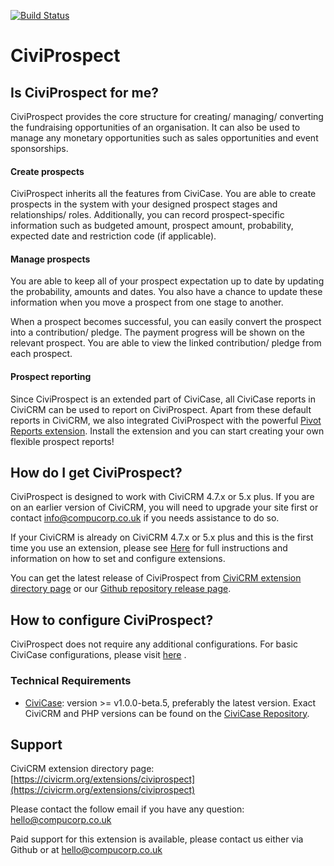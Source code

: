 [![Build Status](https://github.com/compucorp/uk.co.compucorp.civicrm.prospect/workflows/Tests/badge.svg)](https://github.com/compucorp/uk.co.compucorp.civicrm.prospect/workflows/Tests/badge.svg)

# CiviProspect
## Is CiviProspect for me?
CiviProspect provides the core structure for creating/ managing/ converting the fundraising opportunities of an organisation. It can also be used to manage any monetary opportunities such as sales opportunities and event sponsorships.

#### Create prospects
CiviProspect inherits all the features from CiviCase. You are able to create prospects in the system with your designed prospect stages and relationships/ roles. Additionally, you can record prospect-specific information such as budgeted amount, prospect amount, probability, expected date and restriction code (if applicable).

#### Manage prospects
You are able to keep all of your prospect expectation up to date by updating the probability, amounts and dates. You also have a chance to update these information when you move a prospect from one stage to another.

When a prospect becomes successful, you can easily convert the prospect into a contribution/ pledge. The payment progress will be shown on the relevant prospect. You are able to view the linked contribution/ pledge from  each prospect.

#### Prospect reporting
Since CiviProspect is an extended part of CiviCase, all CiviCase reports in CiviCRM can be used to report on CiviProspect. Apart from these default reports in CiviCRM, we also integrated CiviProspect with the powerful [ Pivot Reports extension](https://civicrm.org/extensions/civicrm-pivot-reports). Install the extension and you can start creating your own flexible prospect reports!

## How do I get CiviProspect?
CiviProspect is designed to work with CiviCRM 4.7.x or 5.x plus. If you are on an earlier version of CiviCRM, you will need to upgrade your site first or contact info@compucorp.co.uk if you needs assistance to do so.

If your CiviCRM is already on CiviCRM 4.7.x or 5.x plus and this is the first time you use an extension,  please see [Here](https://docs.civicrm.org/user/en/latest/introduction/extensions/#installing-extensions "CiviCRM Extensions Installation") for full instructions and information on how to set and configure extensions.

You can get the latest release of CiviProspect from [CiviCRM extension directory page](https://civicrm.org/extensions/civiprospect) or our [Github repository release page](https://github.com/compucorp/uk.co.compucorp.civicrm.prospect/releases).

## How to configure CiviProspect?
CiviProspect does not require any additional configurations. For basic CiviCase configurations, please visit  [here](https://docs.civicrm.org/user/en/latest/case-management/set-up/) .

### Technical Requirements
* [CiviCase](https://github.com/compucorp/uk.co.compucorp.civicase/releases): version >= v1.0.0-beta.5, preferably the latest version. Exact CiviCRM and PHP versions can be found on the [CiviCase Repository](https://github.com/compucorp/uk.co.compucorp.civicase#technical-requirements).

## Support
CiviCRM extension directory page: [https://civicrm.org/extensions/civiprospect](https://civicrm.org/extensions/civiprospect)

Please contact the follow email if you have any question: <hello@compucorp.co.uk>

Paid support for this extension is available, please contact us either via Github or at <hello@compucorp.co.uk>
